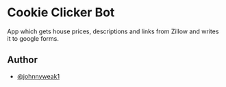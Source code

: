 
# Cookie Clicker Bot

App which gets house prices, descriptions and links from Zillow and writes it to google forms.

## Author

- [@johnnyweak1](https://www.github.com/johnnyweak1)

